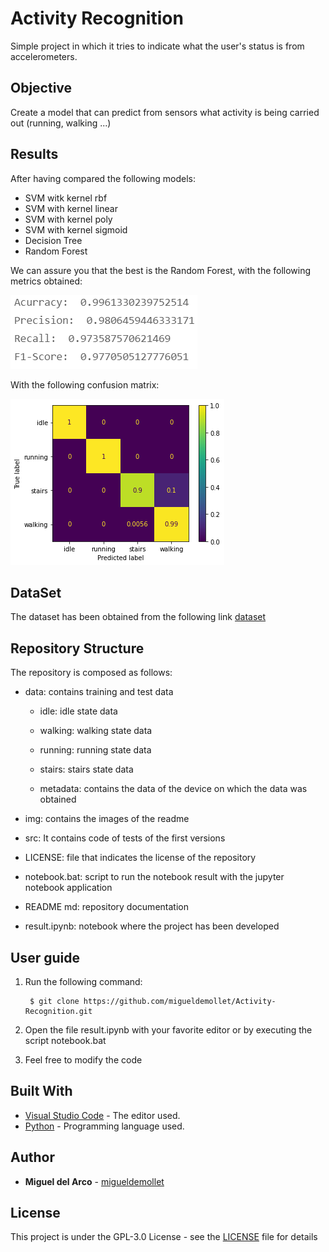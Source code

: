 # Activity Recognition
Simple project in which it tries to indicate what the user's status is from accelerometers.

## Objective
Create a model that can predict from sensors what activity is being carried out (running, walking ...)

## Results
After having compared the following models:
* SVM witk kernel rbf
* SVM with kernel linear
* SVM with kernel poly
* SVM with kernel sigmoid
* Decision Tree
* Random Forest

We can assure you that the best is the Random Forest, with the following metrics obtained:

![metric image](https://github.com/migueldemollet/Activity-Recognition/blob/main/img/metricas.png)

With the following confusion matrix:

![metric image](https://github.com/migueldemollet/Activity-Recognition/blob/main/img/output.png)

## DataSet
The dataset has been obtained from the following link [dataset](https://www.kaggle.com/kosovanolexandr/data-for-activity-recognition)

## Repository Structure
The repository is composed as follows:

* data: contains training and test data

    * idle: idle state data

    * walking: walking state data

    * running: running state data

    * stairs: stairs state data

    * metadata: contains the data of the device on which the data was obtained

* img: contains the images of the readme

* src: It contains code of tests of the first versions

* LICENSE: file that indicates the license of the repository

* notebook.bat: script to run the notebook result with the jupyter notebook application

* README md: repository documentation

* result.ipynb: notebook where the project has been developed

## User guide
1. Run the following command:

        $ git clone https://github.com/migueldemollet/Activity-Recognition.git

2. Open the file result.ipynb with your favorite editor or by executing the script notebook.bat

3. Feel free to modify the code

## Built With
* [Visual Studio Code](https://code.visualstudio.com/) - The editor used.
* [Python](https://www.python.org/) - Programming language used.

## Author
* **Miguel del Arco** - [migueldemollet](https://github.com/migueldemollet)

## License
This project is under the GPL-3.0 License - see the [LICENSE](LICENSE) file for details

